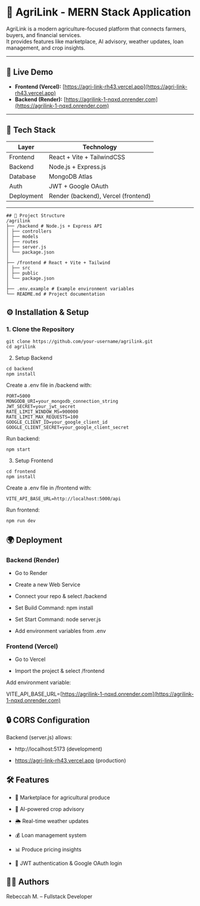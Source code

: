  # 🌱 AgriLink - MERN Stack Application

AgriLink is a modern agriculture-focused platform that connects farmers, buyers, and financial services.  
It provides features like marketplace, AI advisory, weather updates, loan management, and crop insights.

---

## 🚀 Live Demo
- **Frontend (Vercel):** [https://agri-link-rh43.vercel.app](https://agri-link-rh43.vercel.app)  
- **Backend (Render):** [https://agrilink-1-nqxd.onrender.com](https://agrilink-1-nqxd.onrender.com)  

---

## 🧱 Tech Stack

| Layer       | Technology               |
|-------------|---------------------------|
| Frontend    | React + Vite + TailwindCSS |
| Backend     | Node.js + Express.js       |
| Database    | MongoDB Atlas              |
| Auth        | JWT + Google OAuth         |
| Deployment  | Render (backend), Vercel (frontend) |

---
```
## 📂 Project Structure
/agrilink
├── /backend # Node.js + Express API
│ ├── controllers
│ ├── models
│ ├── routes
│ ├── server.js
│ └── package.json
│
├── /frontend # React + Vite + Tailwind
│ ├── src
│ ├── public
│ └── package.json
│
├── .env.example # Example environment variables
└── README.md # Project documentation

```
## ⚙️ Installation & Setup

### 1. Clone the Repository
```
git clone https://github.com/your-username/agrilink.git
cd agrilink
```
2. Setup Backend
```
cd backend
npm install
```
Create a .env file in /backend with:
```
PORT=5000
MONGODB_URI=your_mongodb_connection_string
JWT_SECRET=your_jwt_secret
RATE_LIMIT_WINDOW_MS=900000
RATE_LIMIT_MAX_REQUESTS=100
GOOGLE_CLIENT_ID=your_google_client_id
GOOGLE_CLIENT_SECRET=your_google_client_secret
```
Run backend:
```
npm start
```
3. Setup Frontend
```
cd frontend
npm install
```
Create a .env file in /frontend with:
```
VITE_API_BASE_URL=http://localhost:5000/api
```
Run frontend:
```
npm run dev
```
## 🌍 Deployment
### Backend (Render)
- Go to Render

- Create a new Web Service

- Connect your repo & select /backend

- Set Build Command: npm install

- Set Start Command: node server.js

- Add environment variables from .env

### Frontend (Vercel)
- Go to Vercel

- Import the project & select /frontend

Add environment variable:

VITE_API_BASE_URL=[https://agrilink-1-nqxd.onrender.com](https://agrilink-1-nqxd.onrender.com)

## 🔒 CORS Configuration

Backend (server.js) allows:

- http://localhost:5173 (development)

- https://agri-link-rh43.vercel.app (production)

## 🛠 Features

- 🌾 Marketplace for agricultural produce

- 🤖 AI-powered crop advisory

- 🌦 Real-time weather updates

- 💰 Loan management system

- 📊 Produce pricing insights

- 🔑 JWT authentication & Google OAuth login

## 👩‍💻 Authors

Rebeccah M. – Fullstack Developer
